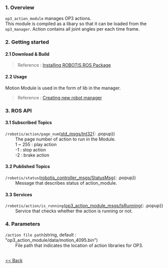 ### 1. Overview  
`op3_action_module` manages OP3 actions.  
This module is compiled as a libary so that it can be loaded from the `op3_manager`.
Action contains all joint angles per each time frame.

### 2. Getting started  
#### 2.1 Download & Build  
 > Reference : [Installing ROBOTIS ROS Package](OP3_Recovery_of_ROBOTIS_OP3#24_installation_robotis_ros_packages.md)  

#### 2.2 Usage  
Motion Module is used in the form of lib in the manager.  
> Reference : [Creating new robot manager](Creating_new_robot_manager.md)

### 3. ROS API  
#### 3.1 Subscribed Topics  
`/robotis/action/page_num`([std_msgs/Int32]{: .popup})  
&emsp;&emsp; The page number of action to run in the Module.  
&emsp;&emsp; 1 ~ 255 : play action  
&emsp;&emsp; -1 : stop action  
&emsp;&emsp; -2 : brake action  

#### 3.2 Published Topics  
`/robotis/status`([robotis_controller_msgs/StatusMsg]{: .popup})  
&emsp;&emsp; Message that describes status of action_module.  

#### 3.3 Services  
`/robotis/action/is_running`([op3_action_module_msgs/IsRunning]{: .popup})  
&emsp;&emsp; Service that checks whether the action is running or not.  


### 4. Parameters  
`/action file path`(string, default : "op3_action_module/data/motion_4095.bin")  
&emsp;&emsp; File path that indicates the location of action libraries for OP3.  


<br>[&lt;&lt; Back]

[std_msgs/Int32]: /docs/en/popup/std_msgs_int32_message/

[robotis_controller_msgs/StatusMsg]:/docs/en/popup/StatusMsg.msg/
[op3_action_module_msgs/IsRunning]:/docs/en/popup/op3_IsRunning.srv/
[&lt;&lt; Back]:[ROBOTIS-OP3-Modules.md]

